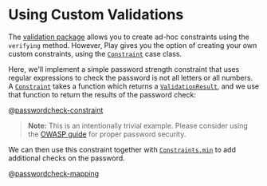 <!--- Copyright (C) Lightbend Inc. <https://www.lightbend.com> -->

# Using Custom Validations

The [validation package](api/scala/play/api/data/validation/index.html) allows you to create ad-hoc constraints using the `verifying` method.  However, Play gives you the option of creating your own custom constraints, using the [`Constraint`](api/scala/play/api/data/validation/Constraint.html) case class.

Here, we'll implement a simple password strength constraint that uses regular expressions to check the password is not all letters or all numbers.  A [`Constraint`](api/scala/play/api/data/validation/Constraint.html) takes a function which returns a [`ValidationResult`](api/scala/play/api/data/validation/ValidationResult.html), and we use that function to return the results of the password check:

@[passwordcheck-constraint](code/CustomValidations.scala)

> **Note:** This is an intentionally trivial example.  Please consider using the [OWASP guide](https://www.owasp.org/index.php/Authentication_Cheat_Sheet#Implement_Proper_Password_Strength_Controls) for proper password security.

We can then use this constraint together with [`Constraints.min`](api/scala/play/api/data/validation/Constraints.html) to add additional checks on the password.

@[passwordcheck-mapping](code/CustomValidations.scala)
